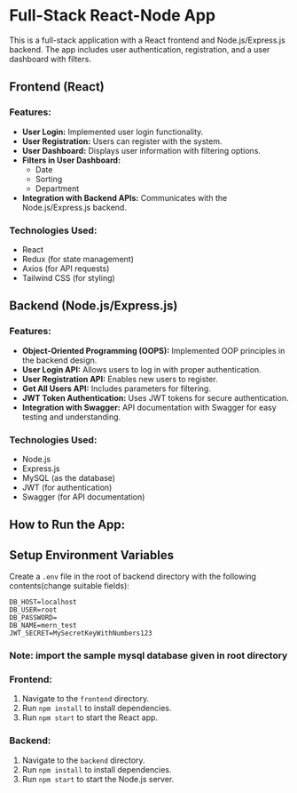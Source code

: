 # Full-Stack React-Node App

This is a full-stack application with a React frontend and Node.js/Express.js backend. The app includes user authentication, registration, and a user dashboard with filters.

## Frontend (React)

### Features:

- **User Login:** Implemented user login functionality.
- **User Registration:** Users can register with the system.
- **User Dashboard:** Displays user information with filtering options.
- **Filters in User Dashboard:**
  - Date
  - Sorting
  - Department
- **Integration with Backend APIs:** Communicates with the Node.js/Express.js backend.

### Technologies Used:

- React
- Redux (for state management)
- Axios (for API requests)
- Tailwind CSS (for styling)

## Backend (Node.js/Express.js)

### Features:

- **Object-Oriented Programming (OOPS):** Implemented OOP principles in the backend design.
- **User Login API:** Allows users to log in with proper authentication.
- **User Registration API:** Enables new users to register.
- **Get All Users API:** Includes parameters for filtering.
- **JWT Token Authentication:** Uses JWT tokens for secure authentication.
- **Integration with Swagger:** API documentation with Swagger for easy testing and understanding.

### Technologies Used:

- Node.js
- Express.js
- MySQL (as the database)
- JWT (for authentication)
- Swagger (for API documentation)

## How to Run the App:

## Setup Environment Variables

Create a `.env` file in the root of backend directory with the following contents(change suitable fields):

```plaintext
DB_HOST=localhost
DB_USER=root
DB_PASSWORD=
DB_NAME=mern_test
JWT_SECRET=MySecretKeyWithNumbers123
``````

### Note: import the sample mysql database given in root directory


 
### Frontend:

1. Navigate to the `frontend` directory.
2. Run `npm install` to install dependencies.
3. Run `npm start` to start the React app.

### Backend:

1. Navigate to the `backend` directory.
2. Run `npm install` to install dependencies.
3. Run `npm start` to start the Node.js server.


